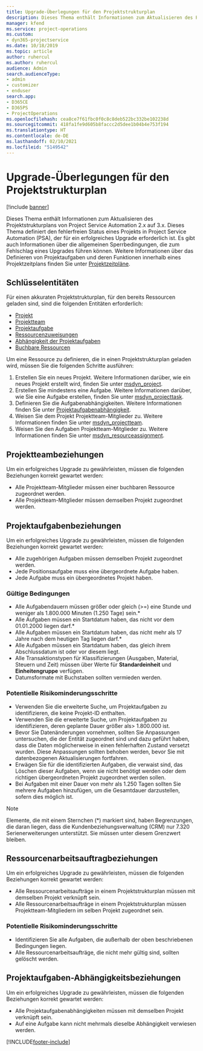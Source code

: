 ```yaml
---
title: Upgrade-Überlegungen für den Projektstrukturplan
description: Dieses Thema enthält Informationen zum Aktualisieren des Projektstrukturplans von Project Service Automation 2.x auf 3.x.
manager: kfend
ms.service: project-operations
ms.custom:
- dyn365-projectservice
ms.date: 10/18/2019
ms.topic: article
author: ruhercul
ms.author: ruhercul
audience: Admin
search.audienceType:
- admin
- customizer
- enduser
search.app:
- D365CE
- D365PS
- ProjectOperations
ms.openlocfilehash: cea8ce7f61fbc0f0c8c8deb522bc332be102238d
ms.sourcegitcommit: 418fa1fe9d605b8faccc2d5dee1b04b4e753f194
ms.translationtype: HT
ms.contentlocale: de-DE
ms.lasthandoff: 02/10/2021
ms.locfileid: "5149542"
---
```

# <a name="upgrade-considerations-for-the-work-breakdown-structure"></a>Upgrade-Überlegungen für den Projektstrukturplan

[!include [banner](../includes/psa-now-project-operations.md)]

Dieses Thema enthält Informationen zum Aktualisieren des Projektstrukturplans von Project Service Automation 2.x auf 3.x. Dieses Thema definiert den fehlerfreien Status eines Projekts in Project Service Automation (PSA), der für ein erfolgreiches Upgrade erforderlich ist. Es gibt auch Informationen über die allgemeinen Sperrbedingungen, die zum Fehlschlag eines Upgrades führen können. Weitere Informationen über das Definieren von Projektaufgaben und deren Funktionen innerhalb eines Projektzeitplans finden Sie unter [Projektzeitpläne](project-creating.md).

## <a name="key-entities"></a>Schlüsselentitäten
Für einen akkuraten Projektstrukturplan, für den bereits Ressourcen geladen sind, sind die folgenden Entitäten erforderlich:

- [Projekt](https://docs.microsoft.com/dynamics365/customerengagement/on-premises/developer/entities/msdyn_project)
- [Projektteam](https://docs.microsoft.com/dynamics365/customerengagement/on-premises/developer/entities/msdyn_projectteam)
- [Projektaufgabe](https://docs.microsoft.com/dynamics365/customerengagement/on-premises/developer/entities/msdyn_projecttask)
- [Ressourcenzuweisungen](https://docs.microsoft.com/dynamics365/customerengagement/on-premises/developer/entities/msdyn_resourceassignment)
- [Abhängigkeit der Projektaufgaben](https://docs.microsoft.com/dynamics365/customerengagement/on-premises/developer/entities/msdyn_projecttaskdependency)
- [Buchbare Ressourcen](https://docs.microsoft.com/dynamics365/customerengagement/on-premises/developer/entities/bookableresource)

Um eine Ressource zu definieren, die in einen Projektstrukturplan geladen wird, müssen Sie die folgenden Schritte ausführen:

1. Erstellen Sie ein neues Projekt. Weitere Informationen darüber, wie ein neues Projekt erstellt wird, finden Sie unter [msdyn_project](https://docs.microsoft.com/dynamics365/customerengagement/on-premises/developer/entities/msdyn_project).
2. Erstellen Sie mindestens eine Aufgabe. Weitere Informationen darüber, wie Sie eine Aufgabe erstellen, finden Sie unter [msdyn_projecttask](https://docs.microsoft.com/dynamics365/customerengagement/on-premises/developer/entities/msdyn_projecttask).
3. Definieren Sie die Aufgabenabhängigkeiten. Weitere Informationen finden Sie unter [Projektaufgabenabhängigkeit](https://docs.microsoft.com/dynamics365/customerengagement/on-premises/developer/entities/msdyn_projecttaskdependency).
4. Weisen Sie dem Projekt Projektteam-Mitglieder zu. Weitere Informationen finden Sie unter [msdyn_projectteam](https://docs.microsoft.com/dynamics365/customerengagement/on-premises/developer/entities/msdyn_projectteam).
5. Weisen Sie den Aufgaben Projektteam-Mitglieder zu. Weitere Informationen finden Sie unter [msdyn_resourceassignment](https://docs.microsoft.com/dynamics365/customerengagement/on-premises/developer/entities/msdyn_resourceassignment).

## <a name="project-team-relationships"></a>Projektteambeziehungen

Um ein erfolgreiches Upgrade zu gewährleisten, müssen die folgenden Beziehungen korrekt gewartet werden:
- Alle Projektteam-Mitglieder müssen einer buchbaren Ressource zugeordnet werden.
- Alle Projektteam-Mitglieder müssen demselben Projekt zugeordnet werden. 

## <a name="project-task-relationships"></a>Projektaufgabenbeziehungen
Um ein erfolgreiches Upgrade zu gewährleisten, müssen die folgenden Beziehungen korrekt gewartet werden:

- Alle zugehörigen Aufgaben müssen demselben Projekt zugeordnet werden.
- Jede Positionsaufgabe muss eine übergeordnete Aufgabe haben.
- Jede Aufgabe muss ein übergeordnetes Projekt haben.

### <a name="valid-conditions"></a>Gültige Bedingungen

- Alle Aufgabendauern müssen größer oder gleich (>=) eine Stunde und weniger als 1.800.000 Minuten (1.250 Tage) sein.*
- Alle Aufgaben müssen ein Startdatum haben, das nicht vor dem 01.01.2000 liegen darf.*
- Alle Aufgaben müssen ein Startdatum haben, das nicht mehr als 17 Jahre nach dem heutigen Tag liegen darf.*
- Alle Aufgaben müssen ein Startdatum haben, das gleich ihrem Abschlussdatum ist oder vor diesem liegt.
- Alle Transaktionstypen für Klassifizierungen (Ausgaben, Material, Steuern und Zeit) müssen über Werte für **Standardeinheit** und **Einheitengruppe** verfügen.
- Datumsformate mit Buchstaben sollten vermieden werden.

### <a name="potential-mitigation-steps"></a>Potentielle Risikominderungsschritte
- Verwenden Sie die erweiterte Suche, um Projektaufgaben zu identifizieren, die keine Projekt-ID enthalten.
- Verwenden Sie die erweiterte Suche, um Projektaufgaben zu identifizieren, deren geplante Dauer größer als> 1.800.000 ist.
- Bevor Sie Datenänderungen vornehmen, sollten Sie Anpassungen untersuchen, die der Entität zugeordnet sind und dazu geführt haben, dass die Daten möglicherweise in einen fehlerhaften Zustand versetzt wurden. Diese Anpassungen sollten behoben werden, bevor Sie mit datenbezogenen Aktualisierungen fortfahren.
- Erwägen Sie für die identifizierten Aufgaben, die verwaist sind, das Löschen dieser Aufgaben, wenn sie nicht benötigt werden oder dem richtigen übergeordneten Projekt zugeordnet werden sollen.
- Bei Aufgaben mit einer Dauer von mehr als 1.250 Tagen sollten Sie mehrere Aufgaben hinzufügen, um die Gesamtdauer darzustellen, sofern dies möglich ist.

> [!NOTE]
> Elemente, die mit einem Sternchen (\*) markiert sind, haben Begrenzungen, die daran liegen, dass die Kundenbeziehungsverwaltung (CRM) nur 7.320 Serienerweiterungen unterstützt. Sie müssen unter diesem Grenzwert bleiben.

## <a name="resource-assignment-relationships"></a>Ressourcenarbeitsauftragbeziehungen
Um ein erfolgreiches Upgrade zu gewährleisten, müssen die folgenden Beziehungen korrekt gewartet werden:

- Alle Ressourcenarbeitsaufträge in einem Projektstrukturplan müssen mit demselben Projekt verknüpft sein.
- Alle Ressourcenarbeitsaufträge in einem Projektstrukturplan müssen Projektteam-Mitgliedern im selben Projekt zugeordnet sein.

### <a name="potential-mitigation-steps"></a>Potentielle Risikominderungsschritte
- Identifizieren Sie alle Aufgaben, die außerhalb der oben beschriebenen Bedingungen liegen.  
- Alle Ressourcenarbeitsaufträge, die nicht mehr gültig sind, sollten gelöscht werden.

## <a name="project-task-dependency-relationships"></a>Projektaufgaben-Abhängigkeitsbeziehungen
Um ein erfolgreiches Upgrade zu gewährleisten, müssen die folgenden Beziehungen korrekt gewartet werden:

- Alle Projektaufgabenabhängigkeiten müssen mit demselben Projekt verknüpft sein.
- Auf eine Aufgabe kann nicht mehrmals dieselbe Abhängigkeit verwiesen werden.


[!INCLUDE[footer-include](../includes/footer-banner.md)]